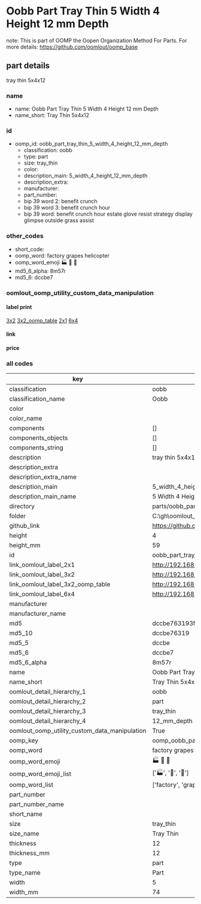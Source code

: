 # Oobb Part Tray Thin 5 Width 4 Height 12 mm Depth  

note: This is part of OOMP the Oopen Organization Method For Parts. For more details: https://github.com/oomlout/oomp_base

##  part details
  



tray thin 5x4x12



### name
* name: Oobb Part Tray Thin 5 Width 4 Height 12 mm Depth
* name_short: Tray Thin 5x4x12 
### id
* oomp_id: oobb_part_tray_thin_5_width_4_height_12_mm_depth
  * classification: oobb
  * type: part
  * size: tray_thin
  * color: 
  * description_main: 5_width_4_height_12_mm_depth
  * description_extra: 
  * manufacturer: 
  * part_number: 
  * bip 39 word 2: benefit crunch
  * bip 39 word 3: benefit crunch hour
  * bip 39 word: benefit crunch hour estate glove resist strategy display glimpse outside grass assist

### other_codes
* short_code: 
* oomp_word: factory grapes helicopter
* oomp_word_emoji :factory: :grapes: :helicopter:
* md5_6_alpha: 8m57r
* md5_6: dccbe7






### oomlout_oomp_utility_custom_data_manipulation
#### label print
[3x2](http://192.168.1.245:1112/?label=oomp%208m57r)
[3x2_oomp_table](http://192.168.1.108:1112/?label=oomp%208m57r)
[2x1](http://192.168.1.242:1112/?label=oomp%208m57r)
[6x4](http://192.168.1.55:1112/?label=oomp%208m57r)    

#### link

                              

#### price







### all codes 
| key | value |  
| --- | --- |  
| classification | oobb |  
| classification_name | Oobb |  
| color |  |  
| color_name |  |  
| components | [] |  
| components_objects | [] |  
| components_string | [] |  
| description | tray thin 5x4x12 |  
| description_extra |  |  
| description_extra_name |  |  
| description_main | 5_width_4_height_12_mm_depth |  
| description_main_name | 5 Width 4 Height 12 mm Depth |  
| directory | parts/oobb_part_tray_thin_5_width_4_height_12_mm_depth |  
| folder | C:\gh\oomlout_oobb_version_4_generated_parts\things\oobb_part_tray_thin_5_width_4_height_12_mm_depth |  
| github_link | https://github.com/oomlout/oomlout_oomp_part_src/tree/main/parts/oobb_part_tray_thin_5_width_4_height_12_mm_depth |  
| height | 4 |  
| height_mm | 59 |  
| id | oobb_part_tray_thin_5_width_4_height_12_mm_depth |  
| link_oomlout_label_2x1 | http://192.168.1.242:1112/?label=oomp%208m57r |  
| link_oomlout_label_3x2 | http://192.168.1.245:1112/?label=oomp%208m57r |  
| link_oomlout_label_3x2_oomp_table | http://192.168.1.108:1112/?label=oomp%208m57r |  
| link_oomlout_label_6x4 | http://192.168.1.55:1112/?label=oomp%208m57r |  
| manufacturer |  |  
| manufacturer_name |  |  
| md5 | dccbe763193f9adaddb1d4d6dc8d38a9 |  
| md5_10 | dccbe76319 |  
| md5_5 | dccbe |  
| md5_6 | dccbe7 |  
| md5_6_alpha | 8m57r |  
| name | Oobb Part Tray Thin 5 Width 4 Height 12 mm Depth |  
| name_short | Tray Thin 5x4x12  |  
| oomlout_detail_hierarchy_1 | oobb |  
| oomlout_detail_hierarchy_2 | part |  
| oomlout_detail_hierarchy_3 | tray_thin |  
| oomlout_detail_hierarchy_4 | 12_mm_depth |  
| oomlout_oomp_utility_custom_data_manipulation | True |  
| oomp_key | oomp_oobb_part_tray_thin_5_width_4_height_12_mm_depth |  
| oomp_word | factory grapes helicopter |  
| oomp_word_emoji | :factory: :grapes: :helicopter: |  
| oomp_word_emoji_list | [':factory:', ':grapes:', ':helicopter:'] |  
| oomp_word_list | ['factory', 'grapes', 'helicopter'] |  
| part_number |  |  
| part_number_name |  |  
| short_name |  |  
| size | tray_thin |  
| size_name | Tray Thin |  
| thickness | 12 |  
| thickness_mm | 12 |  
| type | part |  
| type_name | Part |  
| width | 5 |  
| width_mm | 74 |  
